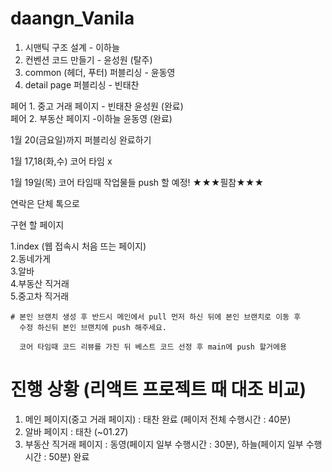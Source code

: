 ﻿# daangn_Vanila

1. 시맨틱 구조 설계 - 이하늘
2. 컨벤션 코드 만들기 - 윤성원 (탈주)
3. common (헤더, 푸터) 퍼블리싱 - 윤동영
4. detail page 퍼블리싱 - 빈태찬

페어 1. 중고 거래 페이지 - 빈태찬 윤성원 (완료)<br>
페어 2. 부동산 페이지 -이하늘 윤동영 (완료)

1월 20(금요일)까지 퍼블리싱 완료하기<br>

1월 17,18(화,수) 코어 타임 x <br>

1월 19일(목) 코어 타임때 작업물들 push 할 예정! ★★★필참★★★<br>

연락은 단체 톡으로<br>

구현 할 페이지

1.index (웹 접속시 처음 뜨는 페이지)<br> 2.동네가게 <br>3.알바 <br>4.부동산 직거래 <br>5.중고차 직거래

    # 본인 브랜치 생성 후 반드시 메인에서 pull 먼저 하신 뒤에 본인 브랜치로 이동 후
      수정 하신뒤 본인 브랜치에 push 해주세요.

      코어 타임때 코드 리뷰를 가진 뒤 베스트 코드 선정 후 main에 push 할거에용

# 진행 상황 (리액트 프로젝트 때 대조 비교)

1. 메인 페이지(중고 거래 페이지) : 태찬 완료 (페이저 전체 수행시간 : 40분)
2. 알바 페이지 : 태찬 (~01.27)
3. 부동산 직거래 페이지 : 동영(페이지 일부 수행시간 : 30분), 하늘(페이지 일부 수행시간 : 50분) 완료
